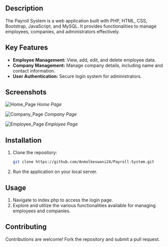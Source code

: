 ## Description
The Payroll System is a web application built with PHP, HTML, CSS, Bootstrap, JavaScript, and MySQL. It provides functionalities to manage employees, companies, and administrators effectively.

## Key Features
- **Employee Management:** View, add, edit, and delete employee data.
- **Company Management:** Manage company details, including name and contact information.
- **User Authentication:** Secure login system for administrators.

## Screenshots

![Home_Page](https://github.com/user-attachments/assets/3f47c38d-1cec-4429-8c61-2356125ceaf0)
*Home Page*

![Company_Page](https://github.com/user-attachments/assets/f6366337-8438-4fce-9223-d772a0c63d74)
*Company Page*

![Employee_Page](https://github.com/user-attachments/assets/2b22c3c5-bdae-425a-a52c-8f52d24a8594)
*Employee Page*

## Installation
1. Clone the repository:
   ```bash
   git clone https://github.com/Anmolkeswani24/Payroll-System.git

2. Run the application on your local server.

## Usage
1. Navigate to index.php to access the login page.
2. Explore and utilize the various functionalities available for managing employees and companies.

## Contributing
Contributions are welcome! Fork the repository and submit a pull request.
